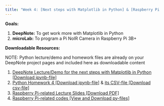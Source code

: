 ```yaml
---
title: "Week 4: [Next steps with Matplotlib in Python] & [Raspberry Pi 3B+ with Pi NoIR Camera]"
---
```


**Goals:** 
1. **DeepNote:** To get work more with Matplotlib in Python
2. **microLab:** To program a Pi NoIR Camera in Raspberry Pi 3B+ 

**Downloadable Resources:** 

NOTE: Python lecture/demo and homework files are already on your DeepNote project pages and included here as downloadable content 
1. <a href="{{ site.baseurl }}/files/Demo4-Guide_Fall2022.ipynb" target="_blank">DeepNote Lecture/Demo for the next steps with Matplotlib in Python [Download ipynb-file]</a><br>
2. <a href="{{ site.baseurl }}/files/HW4_Fall2022.ipynb" target="_blank">Python Homework 4 [Download ipynb-file]</a> & <a href="{{ site.baseurl }}/files/HW4_Fall2022.csv" target="_blank">its CSV-file [Download csv-file]</a><br>
3. <a href="{{ site.baseurl }}/files/Deck3_RPi3BplusPiNoIRCamera_Module2_11042022.pdf" target="_blank">Raspberry Pi-related Lecture Slides [Download PDF]</a><br>
4. <a href="{{ site.github }}/tree/main/Week4-OpenCV" target="_blank">Raspberry Pi-related codes [View and Download py-files]</a><br>